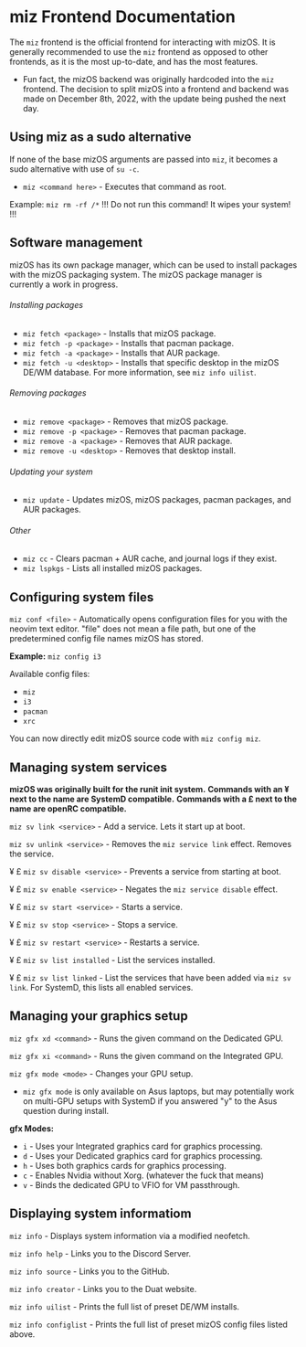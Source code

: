 # miz Frontend Documentation

The `miz` frontend is the official frontend for interacting with mizOS. It is generally recommended to use the `miz` frontend as opposed to other frontends, as it is the most up-to-date, and has the most features.

- Fun fact, the mizOS backend was originally hardcoded into the `miz` frontend. The decision to split mizOS into a frontend and backend was made on December 8th, 2022, with the update being pushed the next day.

## Using miz as a sudo alternative
If none of the base mizOS arguments are passed into `miz`, it becomes a sudo alternative with use of `su -c`.

- `miz <command here>` - Executes that command as root.

Example: `miz rm -rf /*` 
!!! Do not run this command! It wipes your system! !!!

## Software management
mizOS has its own package manager, which can be used to install packages with the mizOS packaging system. The mizOS package manager is currently a work in progress.

###### Installing packages
- `miz fetch <package>` - Installs that mizOS package.
- `miz fetch -p <package>` - Installs that pacman package.
- `miz fetch -a <package>` - Installs that AUR package.
- `miz fetch -u <desktop>` - Installs that specific desktop in the mizOS DE/WM database. For more information, see `miz info uilist`.

###### Removing packages
- `miz remove <package>` - Removes that mizOS package.
- `miz remove -p <package>` - Removes that pacman package.
- `miz remove -a <package>` - Removes that AUR package.
- `miz remove -u <desktop>` - Removes that desktop install.

###### Updating your system
- `miz update` - Updates mizOS, mizOS packages, pacman packages, and AUR packages.

###### Other
- `miz cc` - Clears pacman + AUR cache, and journal logs if they exist.
- `miz lspkgs` - Lists all installed mizOS packages.

## Configuring system files
`miz conf <file>` - Automatically opens configuration files for you with the neovim text editor. "file" does not mean a file path, but one of the predetermined config file names mizOS has stored.

**Example:** `miz config i3`

Available config files:
- `miz`
- `i3`
- `pacman`
- `xrc`

You can now directly edit mizOS source code with `miz config miz`.

## Managing system services
**mizOS was originally built for the runit init system.** 
**Commands with an ¥ next to the name are SystemD compatible.**
**Commands with a £ next to the name are openRC compatible.**

`miz sv link <service>` - Add a service. Lets it start up at boot.

`miz sv unlink <service>` - Removes the `miz service link` effect. Removes the service.

¥ £ `miz sv disable <service>` - Prevents a service from starting at boot.

¥ £ `miz sv enable <service>` - Negates the `miz service disable` effect.

¥ £ `miz sv start <service>` - Starts a service.

¥ £ `miz sv stop <service>` - Stops a service.

¥ £ `miz sv restart <service>` - Restarts a service.

¥ £ `miz sv list installed` - List the services installed.

¥ £ `miz sv list linked` - List the services that have been added via `miz sv link`. For SystemD, this lists all enabled services. 

## Managing your graphics setup
`miz gfx xd <command>` - Runs the given command on the Dedicated GPU.

`miz gfx xi <command>` - Runs the given command on the Integrated GPU.

`miz gfx mode <mode>` - Changes your GPU setup.

- `miz gfx mode` is only available on Asus laptops, but may potentially work on multi-GPU setups with SystemD if you answered "y" to the Asus question during install.

**gfx Modes:**
- `i` - Uses your Integrated graphics card for graphics processing.
- `d` - Uses your Dedicated graphics card for graphics processing.
- `h` - Uses both graphics cards for graphics processing.
- `c` - Enables Nvidia without Xorg. (whatever the fuck that means)
- `v` - Binds the dedicated GPU to VFIO for VM passthrough.



## Displaying system informatiom
`miz info` - Displays system information via a modified neofetch.

`miz info help` - Links you to the Discord Server.

`miz info source` - Links you to the GitHub.

`miz info creator` - Links you to the Duat website.

`miz info uilist` - Prints the full list of preset DE/WM installs.

`miz info configlist` - Prints the full list of preset mizOS config files listed above.
